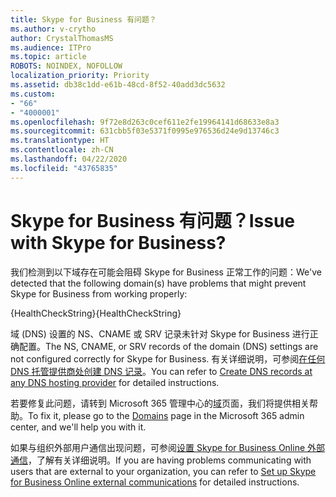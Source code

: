 ```yaml
---
title: Skype for Business 有问题？
ms.author: v-crytho
author: CrystalThomasMS
ms.audience: ITPro
ms.topic: article
ROBOTS: NOINDEX, NOFOLLOW
localization_priority: Priority
ms.assetid: db38c1dd-e61b-48cd-8f52-40add3dc5632
ms.custom:
- "66"
- "4000001"
ms.openlocfilehash: 9f72e8d263c0cef611e2fe19964141d68633e8a3
ms.sourcegitcommit: 631cbb5f03e5371f0995e976536d24e9d13746c3
ms.translationtype: HT
ms.contentlocale: zh-CN
ms.lasthandoff: 04/22/2020
ms.locfileid: "43765835"
---
```

# <a name="issue-with-skype-for-business"></a><span data-ttu-id="badf3-102">Skype for Business 有问题？</span><span class="sxs-lookup"><span data-stu-id="badf3-102">Issue with Skype for Business?</span></span>

<span data-ttu-id="badf3-103">我们检测到以下域存在可能会阻碍 Skype for Business 正常工作的问题：</span><span class="sxs-lookup"><span data-stu-id="badf3-103">We've detected that the following domain(s) have problems that might prevent Skype for Business from working properly:</span></span>
  
<span data-ttu-id="badf3-104">{HealthCheckString}</span><span class="sxs-lookup"><span data-stu-id="badf3-104">{HealthCheckString}</span></span>
  
<span data-ttu-id="badf3-105">域 (DNS) 设置的 NS、CNAME 或 SRV 记录未针对 Skype for Business 进行正确配置。</span><span class="sxs-lookup"><span data-stu-id="badf3-105">The NS, CNAME, or SRV records of the domain (DNS) settings are not configured correctly for Skype for Business.</span></span> <span data-ttu-id="badf3-106">有关详细说明，可参阅[在任何 DNS 托管提供商处创建 DNS 记录](https://docs.microsoft.com/office365/admin/get-help-with-domains/create-dns-records-at-any-dns-hosting-provider)。</span><span class="sxs-lookup"><span data-stu-id="badf3-106">You can refer to [Create DNS records at any DNS hosting provider](https://docs.microsoft.com/office365/admin/get-help-with-domains/create-dns-records-at-any-dns-hosting-provider) for detailed instructions.</span></span>
  
<span data-ttu-id="badf3-107">若要修复此问题，请转到 Microsoft 365 管理中心的[域](https://admin.microsoft.com/adminportal/home#/Domains)页面，我们将提供相关帮助。</span><span class="sxs-lookup"><span data-stu-id="badf3-107">To fix it, please go to the [Domains](https://admin.microsoft.com/adminportal/home#/Domains) page in the Microsoft 365 admin center, and we'll help you with it.</span></span>
  
<span data-ttu-id="badf3-108">如果与组织外部用户通信出现问题，可参阅[设置 Skype for Business Online 外部通信](https://support.microsoft.com/help/10041/set-up-skype-for-business-online-external-communications.aspx)，了解有关详细说明。</span><span class="sxs-lookup"><span data-stu-id="badf3-108">If you are having problems communicating with users that are external to your organization, you can refer to [Set up Skype for Business Online external communications](https://support.microsoft.com/help/10041/set-up-skype-for-business-online-external-communications.aspx) for detailed instructions.</span></span>

  